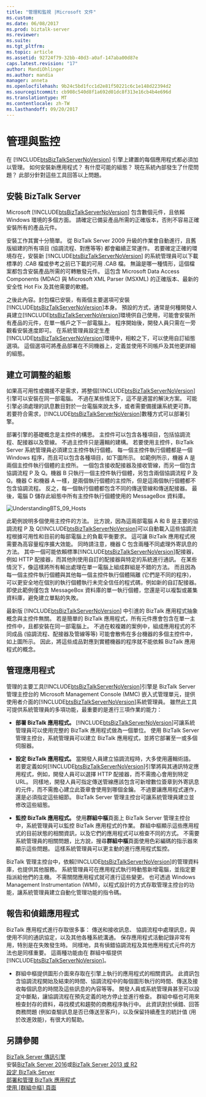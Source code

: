 ```yaml
---
title: "管理和監視 |Microsoft 文件"
ms.custom: 
ms.date: 06/08/2017
ms.prod: biztalk-server
ms.reviewer: 
ms.suite: 
ms.tgt_pltfrm: 
ms.topic: article
ms.assetid: 92724f79-32bb-40d3-a0af-147aba00d87e
caps.latest.revision: "17"
author: MandiOhlinger
ms.author: mandia
manager: anneta
ms.openlocfilehash: 9b24c5bd1fcc1d2e81f50221c6c1e148d22394d2
ms.sourcegitcommit: cb908c540d8f1a692d01dc8f313e16cb4b4e696d
ms.translationtype: MT
ms.contentlocale: zh-TW
ms.lasthandoff: 09/20/2017
---
```

# <a name="management-and-monitoring"></a>管理與監控
在 [!INCLUDE[btsBizTalkServerNoVersion](../includes/btsbiztalkservernoversion-md.md)] 引擎上建置的每個應用程式都必須加以管理。 如何安裝新應用程式？ 有什麼可能的組態？ 現在系統內部發生了什麼問題？ 此部分針對這些工具回答以上問題。  
  
## <a name="installing-biztalk-server"></a>安裝 BizTalk Server  
 Microsoft [!INCLUDE[btsBizTalkServerNoVersion](../includes/btsbiztalkservernoversion-md.md)] 包含數個元件，且依賴 Windows 環境的多個方面。 請確定已備妥產品所需的正確版本，否則不容易正確安裝所有的產品元件。  
  
 安裝工作其實十分簡單。 從 BizTalk Server 2009 升級的作業會自動進行，且舊版組建的所有項目 (協調流程、對應等等) 都會繼續正常運作。 若要確定正確的環境存在，安裝新 [!INCLUDE[btsBizTalkServerNoVersion](../includes/btsbiztalkservernoversion-md.md)] 的系統管理員可以下載標準的 .CAB 檔或參考之前已下載的可用 .CAB 檔。 無論是哪一種情形，這個檔案都包含安裝產品所需的可轉散發元件。 這包含 Microsoft Data Access Components (MDAC) 與 Microsoft XML Parser (MSXML) 的正確版本、最新的安全性 Hot Fix 及其他需要的軟體。  
  
 之後此內容。封包檔已安裝，有兩個主要選項可安裝[!INCLUDE[btsBizTalkServerNoVersion](../includes/btsbiztalkservernoversion-md.md)]本身。 預設的方式，通常是何種開發人員建立[!INCLUDE[btsBizTalkServerNoVersion](../includes/btsbiztalkservernoversion-md.md)]環境供自己使用，可能會安裝所有產品的元件，在單一帳戶之下一部電腦上。 程序開始後，開發人員只需在一旁觀看安裝進度即可。 在系統管理員設定生產[!INCLUDE[btsBizTalkServerNoVersion](../includes/btsbiztalkservernoversion-md.md)]環境中，相較之下，可以使用自訂組態選項。 這個選項可將產品部署在不同機器上，定義並使用不同帳戶及其他更詳細的組態。  
  
## <a name="creating-scalable-configurations"></a>建立可調整的組態  
 如果高可用性或備援不是需求，將整個[!INCLUDE[btsBizTalkServerNoVersion](../includes/btsbiztalkservernoversion-md.md)]引擎可以安裝在同一部電腦。 不過在某些情況下，這不是適當的解決方案。 可能引擎必須處理的訊息數目對於一台電腦來說太多，或者需要備援讓系統更可靠。 若要符合需求，[!INCLUDE[btsBizTalkServerNoVersion](../includes/btsbiztalkservernoversion-md.md)]數種方式可以部署引擎。  
  
 部署引擎的基礎概念是主控件的構思。 主控件可以包含各種項目，包括協調流程、配接器以及管線。 不過主控件只是邏輯的建構。 若要使用主控件，BizTalk Server 系統管理員必須建立主控件執行個體。 每一個主控件執行個體都是一個 Windows 程序，而且可以包含各種項目，如下圖所示。 如範例所示，機器 A 是兩個主控件執行個體的主控所。 一個包含接收配接器及接收管線，而另一個包含協調流程 P 及 Q。機器 B 只執行一個主控件執行個體，另包含兩個協調流程 P 及 Q。機器 C 和機器 A 一樣，是兩個執行個體的主控所，但是這兩個執行個體都不包含協調流程。 反之，每一個執行個體都包含不同的傳送管線和傳送配接器。 最後，電腦 D 儲存此組態中所有主控件執行個體使用的 MessageBox 資料庫。  
  
 ![](../core/media/understandingbts-09-hosts.gif "UnderstandingBTS_09_Hosts")  
  
 此範例說明多個使用主控件的方法。 比方說，因為這兩部電腦 A 和 B 是主要的協調流程 P 及 Q[!INCLUDE[btsBizTalkServerNoVersion](../includes/btsbiztalkservernoversion-md.md)]可以自動載入這些協調流程根據可用性和目前的每部電腦上的負載平衡要求。 這可讓 BizTalk 應用程式視需要為高容量程序擴大效能。 同時請注意，機器 C 包含兩種不同處理外寄訊息的方法。 其中一個可能依賴標準[!INCLUDE[btsBizTalkServerNoVersion](../includes/btsbiztalkservernoversion-md.md)]配接器，例如 HTTP 配接器，而其他則使用自訂的配接器與特定的系統進行通訊。 在某些情況下，像這樣將所有輸出處理在單一電腦上組成群組是不錯的方法。 而且因為每一個主控件執行個體與其他每一個主控件執行個體隔離 (它們是不同的程序)，可以更安全地在個別的執行個體執行未完全信任的程式碼，例如新的自訂配接器。 即使此範例僅包含 MessageBox 資料庫的單一執行個體，您還是可以複製或叢集資料庫，避免建立單點的失敗。  
  
 最新版 [!INCLUDE[btsBizTalkServerNoVersion](../includes/btsbiztalkservernoversion-md.md)] 中引進的 BizTalk 應用程式抽象概念與主控件無關。 若是簡單的 BizTalk 應用程式，所有元件應會包含在單一主控件中，且都安裝在同一部電腦上。 不過在較複雜的案例中，組成應用程式的不同成品 (協調流程、配接器及管線等等) 可能會散佈在多台機器的多個主控件中，如上圖所示。 因此，將這些成品對應到實體機器的程序就不能依賴 BizTalk 應用程式的概念。  
  
## <a name="managing-applications"></a>管理應用程式  
 管理的主要工具[!INCLUDE[btsBizTalkServerNoVersion](../includes/btsbiztalkservernoversion-md.md)]引擎是 BizTalk Server 管理主控台的 Microsoft Management Console (MMC) 嵌入式管理單元，提供使用者介面的[!INCLUDE[btsBizTalkServerNoVersion](../includes/btsbiztalkservernoversion-md.md)]系統管理員。 雖然此工具可提供系統管理員的多項功能，最重要的是進行三項作業的能力：  
  
-   **部署 BizTalk 應用程式。** [!INCLUDE[btsBizTalkServerNoVersion](../includes/btsbiztalkservernoversion-md.md)]可讓系統管理員可以使用完整的 BizTalk 應用程式做為一個單位。 使用 BizTalk Server 管理主控台，系統管理員可以建立 BizTalk 應用程式，並將它部署至一或多個伺服器。  
  
-   **設定 BizTalk 應用程式。** 當開發人員建立協調流程時，大多使用邏輯術語。 若要定義如何[!INCLUDE[btsBizTalkServerNoVersion](../includes/btsbiztalkservernoversion-md.md)]引擎將與其通訊特定應用程式，例如，開發人員可以選擇 HTTP 配接器，而不需擔心會用到特定 URL。 同樣地，開發人員可指定傳送管線應該包含可新增數位簽章到外寄訊息的元件，而不需擔心建立此簽章會使用到哪個金鑰。 不過要讓應用程式運作，還是必須指定這些細節。 BizTalk Server 管理主控台可讓系統管理員建立並修改這些組態。  
  
-   **監控 BizTalk 應用程式。** 使用**群組中樞**頁面上 BizTalk Server 管理主控台中，系統管理員可以監控 BizTalk 應用程式的作業。 群組中樞顯示這些應用程式的目前狀態的相關資訊，以及它們的應用程式可以檢查不同的方式。 不需要系統管理員的相關問題，比方說，搜尋**群組中樞**頁面使用色彩編碼的指示器來顯示這些問題。 這樣系統管理員可以更主動的進行應用程式監控。  
  
 BizTalk 管理主控台中，依賴[!INCLUDE[btsBizTalkServerNoVersion](../includes/btsbiztalkservernoversion-md.md)]的管理資料庫，也提供其他服務。 系統管理員可在應用程式執行時動態新增電腦，並指定要指派給他們的主機。 不需關閉應用程式就可進行這些變更。 也可透過 Windows Management Instrumentation (WMI)，以程式設計的方式存取管理主控台的功能，讓系統管理員建立自動化管理功能的指令碼。  
  
## <a name="reporting-on-and-debugging-applications"></a>報告和偵錯應用程式  
 BizTalk 應用程式進行存取很多事： 傳送和接收訊息、 協調流程中處理訊息，與使用不同的通訊協定，以及其他各種系統溝通。 保存應用程式活動記錄非常有用，特別是在失敗發生時。 同樣地，具有偵錯協調流程及其他應用程式元件的方法也是同樣重要。 這兩種功能由在 群組中樞提供[!INCLUDE[btsBizTalkServerNoVersion](../includes/btsbiztalkservernoversion-md.md)]。  
  
-   群組中樞提供圖形介面來存取在引擎上執行的應用程式的相關資訊。 此資訊包含協調流程開始及結束的時間、協調流程中的每個圖形執行的時間、傳送及接收每個訊息的時間及這些訊息的內容等等。 開發人員或系統管理員甚至可以設定中斷點，讓協調流程在預先定義的地方停止並進行檢查。 群組中樞也可用來檢查封存的資料，尋找模式和趨勢的商務程序執行中。 此資訊對於偵錯、回答商務問題 (例如查驗訊息是否已傳送至客戶)，以及保留持續產生的統計值 (用於改進效能)，有很大的幫助。  
  
## <a name="see-also"></a>另請參閱  
 [BizTalk Server 傳訊引擎](../core/the-biztalk-server-messaging-engine.md)   
安裝[BizTalk Server 2016](../install-and-config-guides/biztalk-server-2016-what-s-new-and-installation.md)或[BizTalk Server 2013 或 R2](../install-and-config-guides/biztalk-server-2013-and-2013-r2-what-s-new-install-and-upgrade.md)    
[設定 BizTalk Server](../install-and-config-guides/configure-biztalk-server.md)  
 [部署和管理 BizTalk 應用程式](../core/deploying-and-managing-biztalk-applications.md)   
 [使用 [群組中樞] 頁面](../core/using-the-group-hub-page.md)